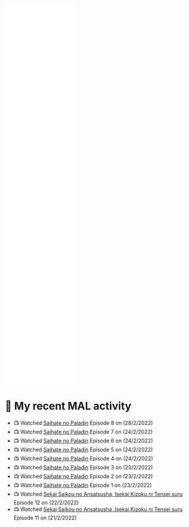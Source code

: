 ![Metrics](https://github.com/noxan-dev/noxan-dev/blob/main/github-metrics.svg)

# 🌸 My recent MAL activity

<!-- MAL_ACTIVITY:start -->

- 📺 Watched [Saihate no Paladin](https://myanimelist.net/anime/48761) Episode 8 on (28/2/2022)
- 📺 Watched [Saihate no Paladin](https://myanimelist.net/anime/48761) Episode 7 on (24/2/2022)
- 📺 Watched [Saihate no Paladin](https://myanimelist.net/anime/48761) Episode 6 on (24/2/2022)
- 📺 Watched [Saihate no Paladin](https://myanimelist.net/anime/48761) Episode 5 on (24/2/2022)
- 📺 Watched [Saihate no Paladin](https://myanimelist.net/anime/48761) Episode 4 on (24/2/2022)
- 📺 Watched [Saihate no Paladin](https://myanimelist.net/anime/48761) Episode 3 on (23/2/2022)
- 📺 Watched [Saihate no Paladin](https://myanimelist.net/anime/48761) Episode 2 on (23/2/2022)
- 📺 Watched [Saihate no Paladin](https://myanimelist.net/anime/48761) Episode 1 on (23/2/2022)
- 📺 Watched [Sekai Saikou no Ansatsusha, Isekai Kizoku ni Tensei suru](https://myanimelist.net/anime/47790) Episode 12 on (22/2/2022)
- 📺 Watched [Sekai Saikou no Ansatsusha, Isekai Kizoku ni Tensei suru](https://myanimelist.net/anime/47790) Episode 11 on (21/2/2022)

<!-- MAL_ACTIVITY:end -->
